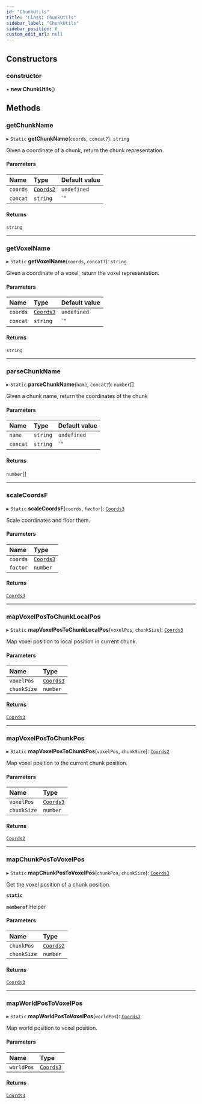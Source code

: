 ```yaml
---
id: "ChunkUtils"
title: "Class: ChunkUtils"
sidebar_label: "ChunkUtils"
sidebar_position: 0
custom_edit_url: null
---
```


## Constructors

### constructor

• **new ChunkUtils**()

## Methods

### getChunkName

▸ `Static` **getChunkName**(`coords`, `concat?`): `string`

Given a coordinate of a chunk, return the chunk representation.

#### Parameters

| Name | Type | Default value |
| :------ | :------ | :------ |
| `coords` | [`Coords2`](../modules.md#coords2-14) | `undefined` |
| `concat` | `string` | `"|"` |

#### Returns

`string`

___

### getVoxelName

▸ `Static` **getVoxelName**(`coords`, `concat?`): `string`

Given a coordinate of a voxel, return the voxel representation.

#### Parameters

| Name | Type | Default value |
| :------ | :------ | :------ |
| `coords` | [`Coords3`](../modules.md#coords3-14) | `undefined` |
| `concat` | `string` | `"|"` |

#### Returns

`string`

___

### parseChunkName

▸ `Static` **parseChunkName**(`name`, `concat?`): `number`[]

Given a chunk name, return the coordinates of the chunk

#### Parameters

| Name | Type | Default value |
| :------ | :------ | :------ |
| `name` | `string` | `undefined` |
| `concat` | `string` | `"|"` |

#### Returns

`number`[]

___

### scaleCoordsF

▸ `Static` **scaleCoordsF**(`coords`, `factor`): [`Coords3`](../modules.md#coords3-14)

Scale coordinates and floor them.

#### Parameters

| Name | Type |
| :------ | :------ |
| `coords` | [`Coords3`](../modules.md#coords3-14) |
| `factor` | `number` |

#### Returns

[`Coords3`](../modules.md#coords3-14)

___

### mapVoxelPosToChunkLocalPos

▸ `Static` **mapVoxelPosToChunkLocalPos**(`voxelPos`, `chunkSize`): [`Coords3`](../modules.md#coords3-14)

Map voxel position to local position in current chunk.

#### Parameters

| Name | Type |
| :------ | :------ |
| `voxelPos` | [`Coords3`](../modules.md#coords3-14) |
| `chunkSize` | `number` |

#### Returns

[`Coords3`](../modules.md#coords3-14)

___

### mapVoxelPosToChunkPos

▸ `Static` **mapVoxelPosToChunkPos**(`voxelPos`, `chunkSize`): [`Coords2`](../modules.md#coords2-14)

Map voxel position to the current chunk position.

#### Parameters

| Name | Type |
| :------ | :------ |
| `voxelPos` | [`Coords3`](../modules.md#coords3-14) |
| `chunkSize` | `number` |

#### Returns

[`Coords2`](../modules.md#coords2-14)

___

### mapChunkPosToVoxelPos

▸ `Static` **mapChunkPosToVoxelPos**(`chunkPos`, `chunkSize`): [`Coords3`](../modules.md#coords3-14)

Get the voxel position of a chunk position.

**`static`**

**`memberof`** Helper

#### Parameters

| Name | Type |
| :------ | :------ |
| `chunkPos` | [`Coords2`](../modules.md#coords2-14) |
| `chunkSize` | `number` |

#### Returns

[`Coords3`](../modules.md#coords3-14)

___

### mapWorldPosToVoxelPos

▸ `Static` **mapWorldPosToVoxelPos**(`worldPos`): [`Coords3`](../modules.md#coords3-14)

Map world position to voxel position.

#### Parameters

| Name | Type |
| :------ | :------ |
| `worldPos` | [`Coords3`](../modules.md#coords3-14) |

#### Returns

[`Coords3`](../modules.md#coords3-14)
